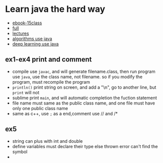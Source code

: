 # Learn java the hard way 

- [ebook-15class](https://learnjavathehardway.org/book/)
- [full](https://github.com/Kan1shka9/Learn-Java-the-Hard-Way)
- [lectures](https://programmingbydoing.com/)
- [algorithms use java](https://algs4.cs.princeton.edu/10fundamentals/)
- [deep learning use java](https://deeplearning4j.org/docs/latest/deeplearning4j-quickstart)

## ex1-ex4 print and comment

- compile use `javac`, and will generate filename.class, then run program use `java`, use the class name, not filename. so if you modify the program, must recompile the program
- `println()` print string on screen, and add a "\n", go to another line, but `print` will not
- sublime print `main`, and will automatic completion the fuction statement
- file name must same as the public class name, and one file must have only one public class name
- same as c++, use `;` as a end,comment use // and  /*


## ex5

- string can plus with int and double 
- define variables must declare their type else thrown error can't find the symbol
- 
